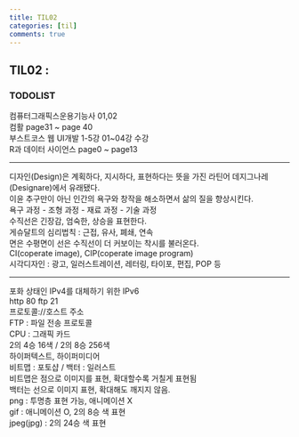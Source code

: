 ```yaml
---
title: TIL02
categories: [til]
comments: true
---
```


## TIL02 :

### TODOLIST
컴퓨터그래픽스운용기능사 01,02<br>
컴활 page31 ~ page 40<br>
부스트코스 웹 UI개발 1-5강 01~04강 수강<br>
R과 데이터 사이언스 page0 ~ page13

***

디자인(Design)은 계획하다, 지시하다, 표현하다는 뜻을 가진 라틴어 데지그나레 (Designare)에서 유래됐다.<br>
이윤 추구만이 아닌 인간의 욕구와 창작을 해소하면서 삶의 질을 향상시킨다.<br>
욕구 과정 - 조형 과정 - 재료 과정 - 기술 과정<br>
수직선은 긴장감, 엄숙한, 상승을 표현한다.<br>
게슈달트의 심리법칙 : 근접, 유사, 폐쇄, 연속<br>
면은 수평면이 선은 수직선이 더 커보이는 착시를 불러온다.<br>
CI(coperate image), CIP(coperate image program)<br>
시각디자인 : 광고, 일러스트레이션, 레터링, 타이포, 편집, POP 등

***

포화 상태인 IPv4를  대체하기 위한 IPv6 <br>
http 80 ftp 21 <br>
프로토콜://호스트 주소<br>
FTP : 파일 전송 프로토콜<br>
CPU : 그래픽 카드<br>
2의 4승 16색 / 2의 8승 256색<br>
하이퍼텍스트, 하이퍼미디어<br>
비트맵 : 포토샵 / 백터 : 일러스트<br>
비트맵은 점으로 이미지를 표현, 확대할수록 거칠게 표현됨<br>
백터는 선으로 이미지 표현, 확대해도 깨지지 않음.<br>
png : 투명층 표현 가능, 애니메이션 X<br>
gif : 애니메이션 O, 2의 8승 색 표현<br>
jpeg(jpg) : 2의 24승 색 표현

